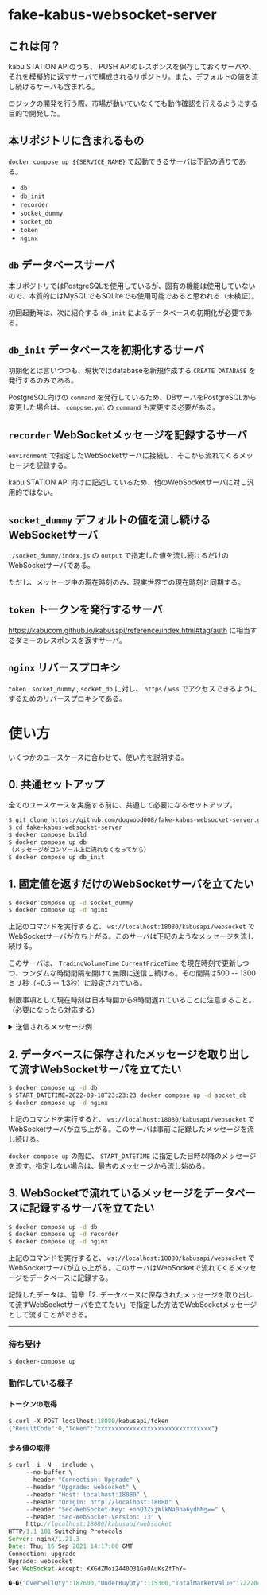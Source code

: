 # fake-kabus-websocket-server

## これは何？

kabu STATION APIのうち、 PUSH APIのレスポンスを保存しておくサーバや、それを模擬的に返すサーバで構成されるリポジトリ。また、デフォルトの値を流し続けるサーバも含まれる。

ロジックの開発を行う際、市場が動いていなくても動作確認を行えるようにする目的で開発した。


## 本リポジトリに含まれるもの

`docker compose up ${SERVICE_NAME}` で起動できるサーバは下記の通りである。

- `db`
- `db_init`
- `recorder`
- `socket_dummy`
- `socket_db`
- `token`
- `nginx`

## `db` データベースサーバ

本リポジトリではPostgreSQLを使用しているが、固有の機能は使用していないので、本質的にはMySQLでもSQLiteでも使用可能であると思われる（未検証）。

初回起動時は、次に紹介する `db_init` によるデータベースの初期化が必要である。


## `db_init` データベースを初期化するサーバ

初期化とは言いつつも、現状ではdatabaseを新規作成する `CREATE DATABASE` を発行するのみである。

PostgreSQL向けの `command` を発行しているため、DBサーバをPostgreSQLから変更した場合は、 `compose.yml` の `command` も変更する必要がある。


## `recorder` WebSocketメッセージを記録するサーバ

`environment` で指定したWebSocketサーバに接続し、そこから流れてくるメッセージを記録する。

kabu STATION API 向けに記述しているため、他のWebSocketサーバに対し汎用的ではない。


## `socket_dummy` デフォルトの値を流し続けるWebSocketサーバ

`./socket_dummy/index.js` の `output` で指定した値を流し続けるだけのWebSocketサーバである。

ただし、メッセージ中の現在時刻のみ、現実世界での現在時刻と同期する。


## `token` トークンを発行するサーバ

https://kabucom.github.io/kabusapi/reference/index.html#tag/auth に相当するダミーのレスポンスを返すサーバ。


## `nginx` リバースプロキシ

`token` , `socket_dummy` , `socket_db` に対し、 `https` / `wss` でアクセスできるようにするためのリバースプロキシである。



# 使い方

いくつかのユースケースに合わせて、使い方を説明する。

## 0. 共通セットアップ

全てのユースケースを実施する前に、共通して必要になるセットアップ。

```sh
$ git clone https://github.com/dogwood008/fake-kabus-websocket-server.git
$ cd fake-kabus-websocket-server
$ docker compose build
$ docker compose up db
（メッセージがコンソール上に流れなくなってから）
$ docker compose up db_init
```

## 1. 固定値を返すだけのWebSocketサーバを立てたい

```sh
$ docker compose up -d socket_dummy
$ docker compose up -d nginx
```

上記のコマンドを実行すると、 `ws://localhost:18080/kabusapi/websocket` でWebSocketサーバが立ち上がる。このサーバは下記のようなメッセージを流し続ける。

このサーバは、 `TradingVolumeTime` `CurrentPriceTime` を現在時刻で更新しつつ、ランダムな時間間隔を開けて無限に送信し続ける。その間隔は500 -- 1300ミリ秒（=0.5 -- 1.3秒）に設定されている。

制限事項として現在時刻は日本時間から9時間遅れていることに注意すること。（必要になったら対応する）


<details>
    <summary>送信されるメッセージ例</summary>

```javascript
{
  "OverSellQty": 187600,
  "UnderBuyQty": 115300,
  "TotalMarketValue": 7222044650000,
  "MarketOrderSellQty": 0,
  "MarketOrderBuyQty": 0,
  "BidTime": "2021-09-10T11:12:23+09:00",
  "AskTime": "2021-09-10T11:12:23+09:00",
  "Exchange": 1,
  "ExchangeName": "東証１部",
  "TradingVolume": 476400,
  "TradingVolumeTime": "2022-09-18T12:25:44.957+09:00",
  "VWAP": 54702.097,
  "TradingValue": 26060079000,
  "BidQty": 600,
  "BidPrice": 54870,
  "BidSign": "0101",
  "Sell1": {
    "Price": 54870,
    "Qty": 600,
    "Sign": "0101",
    "Time": "2021-09-10T11:12:23+09:00"
  },
  "Sell2": {
    "Price": 54880,
    "Qty": 600
  },
  "Sell3": {
    "Price": 54890,
    "Qty": 1500
  },
  "Sell4": {
    "Price": 54900,
    "Qty": 1400
  },
  "Sell5": {
    "Price": 54910,
    "Qty": 500
  },
  "Sell6": {
    "Price": 54920,
    "Qty": 800
  },
  "Sell7": {
    "Price": 54930,
    "Qty": 900
  },
  "Sell8": {
    "Price": 54940,
    "Qty": 800
  },
  "Sell9": {
    "Price": 54950,
    "Qty": 800
  },
  "Sell10": {
    "Price": 54960,
    "Qty": 800
  },
  "AskQty": 200,
  "AskPrice": 54840,
  "AskSign": "0101",
  "Buy1": {
    "Price": 54840,
    "Qty": 200,
    "Sign": "0101",
    "Time": "2021-09-10T11:12:23+09:00"
  },
  "Buy2": {
    "Price": 54830,
    "Qty": 500
  },
  "Buy3": {
    "Price": 54820,
    "Qty": 500
  },
  "Buy4": {
    "Price": 54810,
    "Qty": 1000
  },
  "Buy5": {
    "Price": 54800,
    "Qty": 600
  },
  "Buy6": {
    "Price": 54790,
    "Qty": 1400
  },
  "Buy7": {
    "Price": 54780,
    "Qty": 700
  },
  "Buy8": {
    "Price": 54770,
    "Qty": 1000
  },
  "Buy9": {
    "Price": 54760,
    "Qty": 300
  },
  "Buy10": {
    "Price": 54750,
    "Qty": 400
  },
  "Symbol": "7974",
  "SymbolName": "任天堂",
  "CurrentPrice": 54850,
  "CurrentPriceTime": "2022-09-18T12:25:44.957+09:00",
  "CurrentPriceChangeStatus": "0056",
  "CurrentPriceStatus": 1,
  "CalcPrice": 54850,
  "PreviousClose": 54340,
  "PreviousCloseTime": "2021-09-09T00:00:00+09:00",
  "ChangePreviousClose": 510,
  "ChangePreviousClosePer": 0.94,
  "OpeningPrice": 54400,
  "OpeningPriceTime": "2021-09-10T09:00:00+09:00",
  "HighPrice": 55090,
  "HighPriceTime": "2021-09-10T09:07:49+09:00",
  "LowPrice": 54400,
  "LowPriceTime": "2021-09-10T09:00:00+09:00",
  "SecurityType": 1
}
```

</details>


## 2. データベースに保存されたメッセージを取り出して流すWebSocketサーバを立てたい


```sh
$ docker compose up -d db
$ START_DATETIME=2022-09-18T23:23:23 docker compose up -d socket_db
$ docker compose up -d nginx
```

上記のコマンドを実行すると、 `ws://localhost:18080/kabusapi/websocket` でWebSocketサーバが立ち上がる。このサーバは事前に記録したメッセージを流し続ける。

`docker compose up` の際に、 `START_DATETIME` に指定した日時以降のメッセージを流す。指定しない場合は、最古のメッセージから流し始める。


## 3. WebSocketで流れているメッセージをデータベースに記録するサーバを立てたい

```sh
$ docker compose up -d db
$ docker compose up -d recorder
$ docker compose up -d nginx
```

上記のコマンドを実行すると、 `ws://localhost:18080/kabusapi/websocket` でWebSocketサーバが立ち上がる。このサーバはWebSocketで流れてくるメッセージをデータベースに記録する。

記録したデータは、前章「2. データベースに保存されたメッセージを取り出して流すWebSocketサーバを立てたい」で指定した方法でWebSocketメッセージとして流すことができる。



---


### 待ち受け

```sh
$ docker-compose up
```

### 動作している様子

#### トークンの取得

```js
$ curl -X POST localhost:18080/kabusapi/token
{"ResultCode":0,"Token":"xxxxxxxxxxxxxxxxxxxxxxxxxxxxxxxx"}
```

#### 歩み値の取得

```js
$ curl -i -N --include \
     --no-buffer \
     --header "Connection: Upgrade" \
     --header "Upgrade: websocket" \
     --header "Host: localhost:18080" \
     --header "Origin: http://localhost:18080" \
     --header "Sec-WebSocket-Key: +onQ3ZxjWlkNa0na6ydhNg==" \
     --header "Sec-WebSocket-Version: 13" \
     http://localhost:18080/kabusapi/websocket
HTTP/1.1 101 Switching Protocols
Server: nginx/1.21.3
Date: Thu, 16 Sep 2021 14:17:00 GMT
Connection: upgrade
Upgrade: websocket
Sec-WebSocket-Accept: KXGdZMoi2440O31GaOAuKsZfThY=

�~�{"OverSellQty":187600,"UnderBuyQty":115300,"TotalMarketValue":7222044650000,"MarketOrderSellQty":0,"MarketOrderBuyQty":0,"BidTime":"2021-09-10T11:12:23+09:00","AskTime":"2021-09-10T11:12:23+09:00" ... （省略）
```
